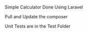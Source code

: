 Simple Calculator Done Using Laravel 

Pull and Update the composer 

Unit Tests are in the Test Folder 

